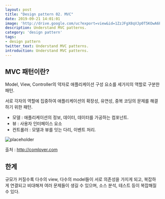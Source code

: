 ```yaml
---
layout: post
title: "Design pattern 02. MVC"
date: 2019-09-21 14:01:01
image: 'http://drive.google.com/uc?export=view&id=1ZzJFgX8qVJp0T5KOwA6PEB6uW32OvN1-'
description: Understand MVC patterns.
category: 'design pattern'
tags:
- design pattern
twitter_text: Understand MVC patterns.
introduction: Understand MVC patterns.
---
```


## MVC 패턴이란?

Model, View, Controller의 약자로 애플리케이션 구성 요소를 세가지의 역할로 구분한 패턴.

서로 각자의 역할에 집중하여 애플리케이션의 확장성, 유연성, 중복 코딩의 문제를 해결하기 위한 패턴.

- 모델 : 애플리케이션의 정보, 데이터, 데이터를 가공하는 컴포넌트.
- 뷰 : 사용자 인터페이스 요소
- 컨트롤러 : 모델과 뷰를 잇는 다리, 이벤트 처리.

![placeholder](http://drive.google.com/uc?export=view&id=1ZzJFgX8qVJp0T5KOwA6PEB6uW32OvN1- "mvc squence diagram")

출처 : http://comlover.com

## 한계
규모가 커질수록 다수의 view, 다수의 model들이 서로 의존성을 가지게 되고, 복잡하게 연결되고 비대해져 여러 문제들이 생길 수 있으며, 소스 분석, 테스트 등이 복잡해질 수 있다.